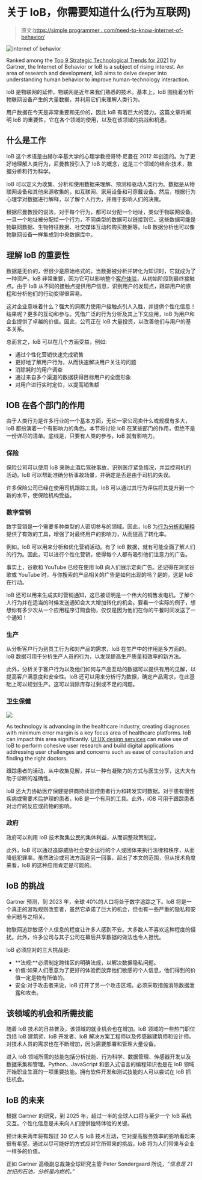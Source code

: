 # 关于 IoB，你需要知道什么(行为互联网)

> 原文:[https://simple programmer . com/need-to-know-internet-of-behavior/](https://simpleprogrammer.com/need-to-know-internet-of-behavior/)

![internet of behavior](img/9f5e79ac1b69d965c7e9a8eb70695f6a.png)

Ranked among the [Top 9 Strategic Technological Trends for 2021](https://emtemp.gcom.cloud/ngw/globalassets/en/information-technology/documents/insights/top-tech-trends-ebook-2021.pdf) by Gartner, the Internet of Behavior or IoB is a subject of rising interest. An area of research and development, IoB aims to delve deeper into understanding human behavior to improve human-technology interaction.

IoB 是物联网的延伸，物联网是近年来我们熟悉的技术。基本上，IoB 围绕着分析物联网设备产生的大量数据，并利用它们来理解人类行为。

用户数据在今天是非常重要和无价的，因此 IoB 有着巨大的潜力。这篇文章将阐明 IoB 的重要性，它在各个领域的使用，以及在该领域的挑战和机遇。

## 什么是工作

IoB 这个术语是由赫尔辛基大学的心理学教授哥特·尼曼在 2012 年创造的。为了更好地理解人类行为，尼曼教授引入了 IoB 的概念，这是三个领域的结合:技术，数据分析和行为科学。

IoB 可以定义为收集、分析和使用数据来理解、预测和驱动人类行为。数据是从物联网设备和其他来源收集的，如互联网、家用设备和可穿戴设备。然后，根据行为心理学对数据进行解释，以了解个人行为，并用于影响人们的决策。

根据尼曼教授的说法，对于每个行为，都可以分配一个地址，类似于物联网设备。一旦一个地址被分配给一个行为，不同类型的数据可以链接到它。这些数据可能是物联网数据、生物特征数据、社交媒体互动和购买数据等。IoB 数据分析也可以像物联网设备一样集成到中央数据库中。

## 理解 IoB 的重要性

数据是无价的，但很少是原始格式的。当数据被分析并转化为知识时，它就成为了一种资产。IoB 非常重要，因为它可以影响整个[客户体验](https://simpleprogrammer.com/machine-learning-customer-experience/)，从初始阶段到最终接触点。由于 IoB 从不同的接触点提供用户信息，识别用户的发现点，跟踪用户的旅程和分析他们的行动变得很容易。

这对企业意味着什么？强大的洞察力使用户接触点引人入胜，并提供个性化信息！结果呢？更多的互动和参与。凭借广泛的行为分析及其上下文应用，IoB 为用户和企业提供了卓越的价值。因此，公司正在 IoB 大量投资，以改善他们与用户的基本关系。

总而言之，IoB 可以在几个方面受益，例如:

*   通过个性化营销快速完成销售
*   更好地了解用户行为，从而快速解决用户关注的问题
*   消除耗时的用户调查
*   通过来自多个渠道的数据获得目标用户的全面形象
*   对用户进行实时定位，以提高销售额

## IOB 在各个部门的作用

由于人类行为是许多行业的一个基本方面，无论一家公司卖什么或规模有多大，IoB 都扮演着一个有影响力的角色。本节将讨论 IoB 在某些部门的作用，但绝不是一份详尽的清单。底线是，只要有人类的参与，IoB 就有影响力。

### 保险

保险公司可以使用 IoB 来防止酒后驾驶事故，识别医疗紧急情况，并监控司机的活动。IoB 可以帮助准确分析事故场景，并确定是否是由于司机的失误。

许多保险公司已经在使用司机跟踪工具。IoB 可以通过其行为评估将其提升到一个新的水平，使保险机构受益。

### 数字营销

数字营销是一个需要多种类型的人密切参与的领域。因此，IoB 为[行为分析和解释](https://www.amazon.com/dp/1398606480/makithecompsi-20)提供了有效的工具，增强了对最终用户的影响力，从而提高了转化率。

例如，IoB 可以用来分析和优化营销活动。有了 IoB 数据，就有可能全面了解人们的行为。因此，可以进行个性化营销，使得每个人都有吸引他们注意力的广告。

事实上，谷歌和 YouTube 已经在使用 IoB 向人们展示定向广告。还记得在浏览谷歌或 YouTube 时，与你搜索的产品相关的广告是如何出现的吗？是的，这是 IoB 在行动。

IoB 还可以用来生成实时营销通知，这已被证明是一个伟大的销售发电机。了解个人行为并在适当的时候发送通知会大大增加转化的机会。要看一个实际的例子，想想你有多少次从一个应用程序订购食物，仅仅是因为他们在你的午餐时间发送了一个通知！

### 生产

从分析客户行为到员工行为和对产品的需求，IoB 在生产中的作用是多方面的。IoB 数据可用于分析生产人员的行为，以发现提高生产质量和效率的新方法。

此外，分析关于客户行为以及他们如何与产品互动的数据可以提供有用的见解，以提高客户满意度和安全性。IoB 还可以用来分析行为数据，确定产品需求，在此基础上可以规划生产。这可以消除库存过剩或不足的问题。

### 卫生保健

![](img/7b3d473fb8346b2b97fe60ecf76217e0.png)

As technology is advancing in the healthcare industry, creating diagnoses with minimum error margin is a key focus area of healthcare platforms. IoB can impact this area significantly. [UI UX design services](https://aufaitux.com/services/) can make use of IoB to perform cohesive user research and build digital applications addressing user challenges and concerns such as ease of consultation and finding the right doctors.

跟踪患者的活动，从中收集见解，并以一种有凝聚力的方式与医生分享，这大大有助于诊断的准确性。

IoB 还大力协助医疗保健提供商持续监控患者行为和转发实时数据。对于患有慢性疾病或需要术后护理的患者，IoB 是一个有用的工具。此外，iOB 可用于跟踪患者对治疗的反应或药物的影响。

### 政府

政府可以利用 IoB 技术聚集公民的集体利益，从而调整政策制定。

此外，IoB 可以通过追踪威胁社会安全运行的个人或团体来执行法律和秩序，从而降低犯罪率。虽然政治或司法方面是另一回事，超出了本文的范围，但从技术角度来看，IoB 的这种应用肯定是可能的。

## IoB 的挑战

Gartner 预测，到 2023 年，全球 40%的人口将处于数字追踪之下。IoB 将是一个真正的游戏规则改变者，虽然它承诺了巨大的机会，但也有一些严重的隐私和安全问题与之相关。

物联网追踪敏感个人信息的程度让许多人感到不安。大多数人不喜欢这种程度的侵扰。此外，许多公司与其子公司在幕后共享数据的做法也令人担忧。

IoB 必须应对的三大挑战是:

*   **法规:**必须制定跨辖区的明确法规，以解决数据隐私问题。
*   价值:如果人们愿意为了更好的体验而放弃他们敏感的个人信息，他们得到的价值一定是物有所值的。
*   安全:对于攻击者来说，IoB 打开了另一个攻击区域。必须采取措施消除数据泄露和攻击。

## 该领域的机会和所需技能

随着 IoB 技术的日益普及，该领域的就业机会也在增加。IoB 领域的一些热门职位包括 IoB 建筑师、IoB 开发者、IoB 解决方案工程师以及传感器建筑师和设计师。对技术人员的需求也在不断增加，因为需要部署和管理大量设备。

进入 IoB 领域所需的技能包括分析技能、行为科学、数据管理、传感器开发以及数据采集和管理。Python、JavaScript 和嵌入式语言的编程知识也是在 IoB 领域开始职业生涯的一项重要技能。拥有软件开发和测试技能的人可以尝试在 IoB 抓住机会。

## IoB 的未来

根据 Gartner 的研究，到 2025 年，超过一半的全球人口将与至少一个 IoB 系统交互。个性化信息是未来向人们提供独特体验的关键。

预计未来两年将有超过 30 亿人与 IoB 技术互动，它对提高服务效率的影响看起来很有希望。通过以尽可能好的方式应对它所带来的挑战，IoB 将为人们带来与企业一样多的价值。

正如 Gartner 高级副总裁兼全球研究主管 Peter Sondergaard 所说，*“信息是 21 世纪的石油，分析是内燃机。”*